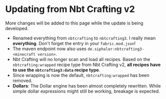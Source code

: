 # Updating from Nbt Crafting v2

More changes will be added to this page while the update is being developed.

- Renamed everything from `nbtcrafting` to `nbtcrafting3`.
  I really mean **everything**.
  Don't forget the entry in your `fabric.mod.json`!
- The maven endpoint now also uses `de.siphalor:nbtcrafting3-<minecraft version>`.
- Nbt Crafting will no longer scan and load all recipes.
  Based on the `nbtcrafting:wrapped` recipe type from Nbt Crafting v2,
  **all recipes have to use the `nbtcrafting3:data` recipe type**.
- Since wrapping is now the default, `nbtcrafting:wrapped` has been removed.
- **Dollars**: The Dollar engine has been almost completely rewritten.
  While simple dollar expressions might still be working,
  breakage is expected.

